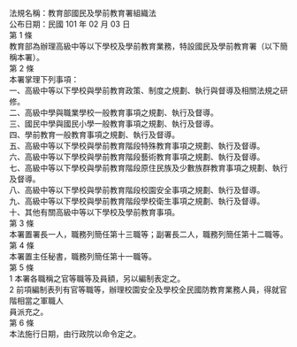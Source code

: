 法規名稱：教育部國民及學前教育署組織法  
公布日期：民國 101 年 02 月 03 日  
第 1 條  
教育部為辦理高級中等以下學校及學前教育業務，特設國民及學前教育署（以下簡稱本署）。  
第 2 條  
本署掌理下列事項：  
一、高級中等以下學校與學前教育政策、制度之規劃、執行與督導及相關法規之研修。  
二、高級中學與職業學校一般教育事項之規劃、執行及督導。  
三、國民中學與國民小學一般教育事項之規劃、執行及督導。  
四、學前教育一般教育事項之規劃、執行及督導。  
五、高級中等以下學校與學前教育階段特殊教育事項之規劃、執行及督導。  
六、高級中等以下學校與學前教育階段藝術教育事項之規劃、執行及督導。  
七、高級中等以下學校與學前教育階段原住民族及少數族群教育事項之規劃、執行及督導。  
八、高級中等以下學校與學前教育階段校園安全事項之規劃、執行及督導。  
九、高級中等以下學校與學前教育階段學校衛生事項之規劃、執行及督導。  
十、其他有關高級中等以下學校及學前教育事項。  
第 3 條  
本署置署長一人，職務列簡任第十三職等；副署長二人，職務列簡任第十二職等。  
第 4 條  
本署置主任秘書，職務列簡任第十一職等。  
第 5 條  
1 本署各職稱之官等職等及員額，另以編制表定之。  
2 前項編制表列有官等職等，辦理校園安全及學校全民國防教育業務人員，得就官階相當之軍職人  
員派充之。  
第 6 條  
本法施行日期，由行政院以命令定之。  


